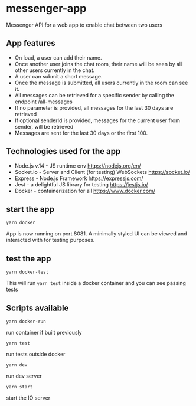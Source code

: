 # messenger-app

Messenger API for a web app to enable chat between two users

## App features

- On load, a user can add their name.
- Once another user joins the chat room, their name will be seen by all other
  users currently in the chat.
- A user can submit a short message.
- Once the message is submitted, all users currently in the room can see it.
- All messages can be retrieved for a specific sender by calling the endpoint
  /all-messages
- If no parameter is provided, all messages for the last 30 days are retrieved
- If optional senderId is provided, messages for the current user from sender,
  will be retrieved
- Messages are sent for the last 30 days or the first 100.

## Technologies used for the app
- Node.js v.14  - JS runtime env https://nodejs.org/en/
- Socket.io - Server and Client (for testing) WebSockets https://socket.io/
- Express - Node.js Framework https://expressjs.com/
- Jest - a delightful JS library for testing https://jestjs.io/
- Docker - containerization for all https://www.docker.com/

## start the app

```
yarn docker
```

App is now running on port 8081. A minimally styled UI can be viewed and
interacted with for testing purposes.

## test the app

```
yarn docker-test
```

This will run `yarn test` inside a docker container and you can see passing
tests

## Scripts available
```
yarn docker-run
```
run container if built previously
```
yarn test
```
run tests outside docker
```
yarn dev
```
run dev server
```
yarn start
```
start the IO server
